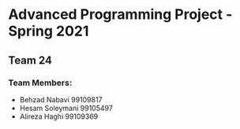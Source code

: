 # Advanced Programming Project - Spring 2021
## Team 24

### Team Members:
- Behzad Nabavi 99109817
- Hesam Soleymani 99105497
- Alireza Haghi 99109369
